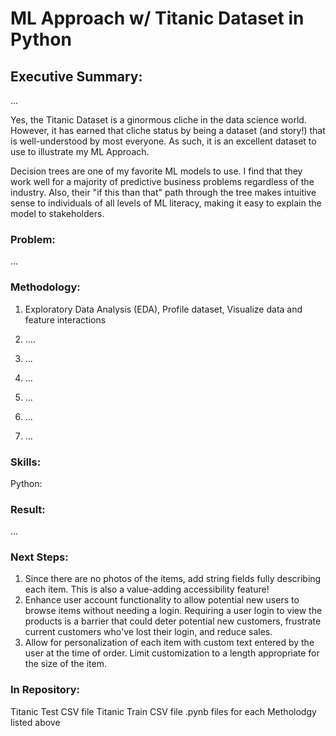 # ML Approach w/ Titanic Dataset in Python

## Executive Summary:

...

Yes, the Titanic Dataset is a ginormous cliche in the data science world.  However, it has earned that cliche status by being a dataset (and story!) that is well-understood by most everyone.  As such, it is an excellent dataset to use to illustrate my ML Approach. 

Decision trees are one of my favorite ML models to use.  I find that they work well for a majority of predictive business problems regardless of the industry.  Also, their "if this than that" path through the tree makes intuitive sense to individuals of all levels of ML literacy, making it easy to explain the model to stakeholders. 


### Problem: 

...      


### Methodology: 

1. Exploratory Data Analysis (EDA), Profile dataset, Visualize data and feature interactions
   
2. ....

3. ... 

4. ...

5. ...

6. ...

7. ...


### Skills:

Python: 


### Result: 

...


### Next Steps: 

1. Since there are no photos of the items, add string fields fully describing each item.  This is also a value-adding accessibility feature!  
2. Enhance user account functionality to allow potential new users to browse items without needing a login.  Requiring a user login to view the products is a barrier that could deter potential new customers, frustrate current customers who've lost their login, and reduce sales.
3. Allow for personalization of each item with custom text entered by the user at the time of order.  Limit customization to a length appropriate for the size of the item.


### In Repository: 
Titanic Test CSV file
Titanic Train CSV file
.pynb files for each Metholodgy listed above
